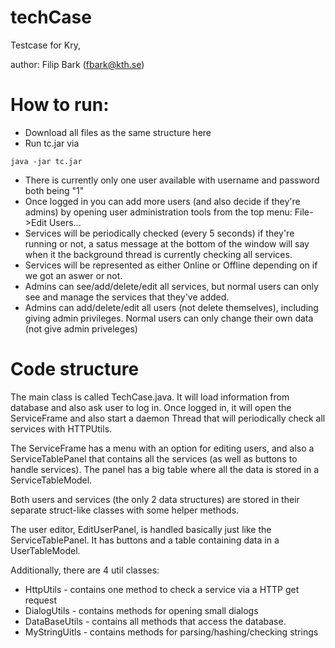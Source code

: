 # techCase
Testcase for Kry,

author: Filip Bark (fbark@kth.se)

# How to run:
- Download all files as the same structure here
- Run tc.jar via 
```
java -jar tc.jar
```
- There is currently only one user available with username and password both being "1"
- Once logged in you can add more users (and also decide if they're admins) by opening user administration tools from the top menu: File->Edit Users...
- Services will be periodically checked (every 5 seconds) if they're running or not, a satus message at the bottom of the window will say when it the background thread is currently checking all services.
- Services will be represented as either Online or Offline depending on if we got an aswer or not.
- Admins can see/add/delete/edit all services, but normal users can only see and manage the services that they've added.
- Admins can add/delete/edit all users (not delete themselves), including giving admin privileges. Normal users can only change their own data (not give admin priveleges)


# Code structure
The main class is called TechCase.java. It will load information from database and also ask user to log in.
Once logged in, it will open the ServiceFrame and also start a daemon Thread that will periodically check all services with HTTPUtils.

The ServiceFrame has a menu with an option for editing users, and also a ServiceTablePanel that contains all the services (as well as buttons to handle services). The panel has a big table where all the data is stored in a ServiceTableModel.

Both users and services (the only 2 data structures) are stored in their separate struct-like classes with some helper methods.

The user editor, EditUserPanel, is handled basically just like the ServiceTablePanel. It has buttons and a table containing data in a UserTableModel.

Additionally, there are 4 util classes:
- HttpUtils - contains one method to check a service via a HTTP get request
- DialogUtils - contains methods for opening small dialogs
- DataBaseUtils - contains all methods that access the database.
- MyStringUitls - contains methods for parsing/hashing/checking strings
